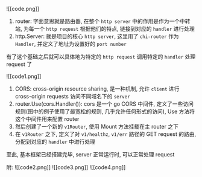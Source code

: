 ![[code.png]]

1. router: 字面意思就是路由器, 在整个 `http server` 中的作用是作为一个中转站, 为每一个 `http request` 根据他们的特点, 链接到对应的 `handler` 进行处理
2. http.Server: 就是项目的核心 `http server`, 这里用了 `chi-router` 作为 `Handler`, 并定义了地址为设置好的 `port number`

有了这个基础之后就可以具体地为特定的 `http request` 调用特定的 `handler` 处理 request 了

![[code1.png]]
1. CORS: cross-origin resource sharing, 是一种机制, 允许 `client` 进行 cross-origin requests 访问不同域名下的 `server`
2. router.Use(cors.Handler()): cors 是一个 go CORS 中间件, 定义了一些访问规则(图中的例子使用了最宽松的规则, 几乎允许任何形式的访问), Use 方法将这个中间件用来配置 router 
3. 然后创建了一个新的 `v1Router`, 使用 Mount 方法挂载在主 router 之下
4. 在 `v1Router` 之下, 定义了对 `v1/healthz`, `v1/err` 路径的 GET request 的路由, 分配到对应的 `handler` 中进行处理

至此, 基本框架已经搭建完毕, server 正常运行时, 可以正常处理 request

附:
![[code2.png]]
![[code3.png]]
![[code4.png]]


